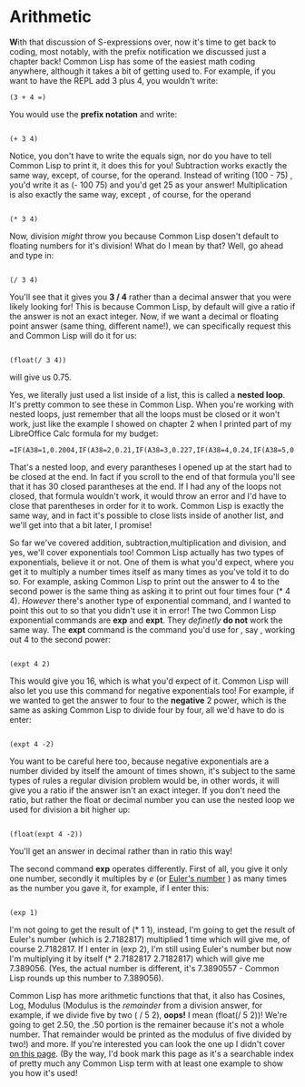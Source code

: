 # Arithmetic 

**W**ith that discussion of S-expressions over, now it's time to get back to coding, most notably, with the prefix notification we discussed just a chapter back!
Common Lisp has some of the easiest math coding anywhere, although it takes a bit of getting used to. For example, if you want to have the REPL add 3 plus 4, you
wouldn't write:

```
(3 + 4 =)

```

You would use the **prefix notation** and write:

```

(+ 3 4)

```
Notice, you don't have to write the equals sign, nor do you have to tell Common Lisp to print it, it does this for you! Subtraction works exactly the same way, except, 
of course, for the operand.  Instead of writing (100 - 75) , you'd write it as (- 100 75) and you'd get 25 as your answer! Multiplication is also exactly the same way, except
, of course, for the operand

```

(* 3 4)

```

Now, division *might* throw you because Common Lisp dosen't default to floating numbers for it's division!  What do I mean by that?  Well, go ahead 
and type in:

``` 

(/ 3 4)

```

You'll see that it gives you **3 / 4** rather than a decimal answer that you were likely looking for!  This is because Common Lisp, by default will give a ratio if the answer 
is not an exact integer. Now, if we want a decimal or floating point answer (same thing, different name!), we can specifically request this and Common Lisp will do it
for us:

```

(float(/ 3 4))

```

will give us 0.75. 

Yes, we literally just used a list inside of a list, this is called a **nested loop**. It's pretty common to see these in Common Lisp. When you're working with nested loops, 
just remember that all the loops must be closed or it won't work, just like the example I showed on chapter 2 when I printed part of my LibreOffice Calc formula for my budget:

```
=IF(A38=1,0.2004,IF(A38=2,0.21,IF(A38=3,0.227,IF(A38=4,0.24,IF(A38=5,0.032,IF(A38=6,0.067,IF(A38=7,0.118,IF(A38=8,0.064,IF(A38=9,0.152,IF(A38=10,0.19,IF(A38=11,0.212,IF(A38=12,0.225,IF(A38=13,0.247,IF(A38=14,0.3,IF(A38=15,0.033,IF(A38=16,0.123,IF(A38=17,0.158,IF(A38=18,0.182,IF(A38=19,0.199,IF(A38=20,24.6,IF(A38=21,0.275,IF(A38=22,0.023,IF(A38=23,0.096,IF(A38=24,0.105,IF(A38=25,0.138,IF(A38=26,0.161,IF(A38=27,0.148,IF(A38=28,0.172,IF(A38=29,0.188,IF(A38=30,0.235,IF(A38=31,2.63)))))))))))))))))))))))))))))))

```

That's a nested loop, and every parantheses I opened up at the start had to be closed at the end. In fact if you scroll to the end of that formula you'll see that it has 30 
closed parantheses at the end. If I had any of the loops not closed, that formula wouldn't work, it would throw an error and I'd have to close that parentheses in order for it
to work. Common Lisp is exactly the same way, and in fact it's possible to close lists inside of another list, and we'll get into that a bit later, I promise!


So far we've covered addition, subtraction,multiplication and division, and yes, we'll cover exponentials too!  Common Lisp actually has two types of exponentials, believe
it or not. One of them is what you'd expect, where you get it to multiply a number times itself as many times as you've told it to do so. For example, asking Common Lisp to
print out the answer to 4 to the second power is the same thing as asking it to print out four times four (* 4 4). *However* there's another type of exponential command, and I 
wanted to point this out to so that you didn't use it in error! The two Common Lisp exponential commands are **exp** and **expt**. They *definetly* **do not** work the same
way.  The **expt** command is the command you'd use for , say , working out 4 to the second power:

```

(expt 4 2)

```

This would give you 16, which is what you'd expect of it.  Common Lisp will also let you use this command for negative exponentials too!  For example, if we wanted to get the 
answer to four to the **negative** 2 power, which is the same as asking Common Lisp to divide four by four, all we'd have to do is enter:

```

(expt 4 -2)

```

You want to be careful here too, because negative exponentials are a number divided by itself the amount of times shown, it's subject to the same types of rules a regular
division problem would be, in other words, it will give you a ratio if the answer isn't an exact integer. If you don't need the ratio, but rather the float or decimal 
number you can use the nested loop we used for division a bit higher up:

```

(float(expt 4 -2))

```

You'll get an answer in decimal rather than in ratio this way!

The second command **exp** operates differently. First of all, you give it only one number, secondly 
it multiples by *e* (or [Euler's number](https://en.wikipedia.org/wiki/E_(mathematical_constant)) ) as many times as the number you gave it, for example, if I 
enter this:

```

(exp 1)

```

I'm not going to get the result of (* 1 1), instead, I'm going to get the result of Euler's number (which is 2.7182817) multiplied 1 time which will give me, of course
2.7182817.  If I enter in (exp 2), I'm still using Euler's number but now I'm multiplying it by itself  (* 2.7182817 2.7182817) which will give me 7.389056. (Yes, the 
actual number is different, it's 7.3890557 - Common Lisp rounds up this number to 7.389056).

Common Lisp has more arithmetic functions that that, it also has Cosines, Log, Modulus (Modulus is the *remainder* from a division answer, for example, if we divide five by
two ( / 5 2), **oops!**  I mean (float(/ 5 2))!  We're going to get 2.50, the .50 portion is the remainer because it's not a whole number. That remainder
would be printed as the modulus of five divided by two!) and more. If you're interested  you can look the one up I didn't cover [on this page](http://www.lispworks.com/documentation/HyperSpec/Front/StartPts.htm).  (By the way, I'd book mark this page as it's a searchable index of pretty much
any Common Lisp term with at least one example to show you how it's used!
